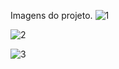Imagens do projeto.
![1](https://github.com/user-attachments/assets/34024988-a3b8-4414-bc88-36bc6ea927f4)

![2](https://github.com/user-attachments/assets/2484d98e-d25a-48f8-9d52-0d0e05a52107)

![3](https://github.com/user-attachments/assets/affc87b4-bdf2-42a0-a012-3223e6b2f1c9)
